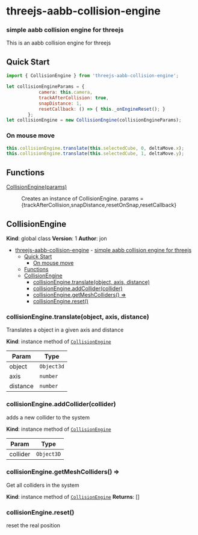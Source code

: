 # threejs-aabb-collision-engine
### simple aabb collision engine for threejs

This is an aabb collision engine for threejs 


## Quick Start

```javascript
import { CollisionEngine } from 'threejs-aabb-collision-engine';

let collisionEngineParams = {
			camera: this.camera,
			trackAfterCollision: true,
			snapDistance: 1,
			resetCallback: () => { this._onEngineReset(); }
		};
let collisionEngine = new CollisionEngine(collisionEngineParams);
```

### On mouse move
```javascript
this.collisionEngine.translate(this.selectedCube, 0, deltaMove.x);
this.collisionEngine.translate(this.selectedCube, 1, deltaMove.y);
```



## Functions

<dl>
<dt><a href="#CollisionEngine">CollisionEngine(params)</a></dt>
<dd><p>Creates an instance of CollisionEngine.
params = {trackAfterCollision,snapDistance,resetOnSnap,resetCallback}</p>
</dd>
</dl>

<a name="CollisionEngine"></a>

## CollisionEngine
**Kind**: global class
**Version**: 1
**Author**: jon

- [threejs-aabb-collision-engine](#threejs-aabb-collision-engine)
		- [simple aabb collision engine for threejs](#simple-aabb-collision-engine-for-threejs)
	- [Quick Start](#quick-start)
		- [On mouse move](#on-mouse-move)
	- [Functions](#functions)
	- [CollisionEngine](#collisionengine)
		- [collisionEngine.translate(object, axis, distance)](#collisionenginetranslateobject-axis-distance)
		- [collisionEngine.addCollider(collider)](#collisionengineaddcollidercollider)
		- [collisionEngine.getMeshColliders() ⇒](#collisionenginegetmeshcolliders-%e2%87%92)
		- [collisionEngine.reset()](#collisionenginereset)

<a name="CollisionEngine+translate"></a>

### collisionEngine.translate(object, axis, distance)
Translates a object in a given axis and distance

**Kind**: instance method of [<code>CollisionEngine</code>](#CollisionEngine)

| Param    | Type                  |
| -------- | --------------------- |
| object   | <code>Object3d</code> |
| axis     | <code>number</code>   |
| distance | <code>number</code>   |

<a name="CollisionEngine+addCollider"></a>

### collisionEngine.addCollider(collider)
adds a new collider to the system

**Kind**: instance method of [<code>CollisionEngine</code>](#CollisionEngine)

| Param    | Type                  |
| -------- | --------------------- |
| collider | <code>Object3D</code> |

<a name="CollisionEngine+getMeshColliders"></a>

### collisionEngine.getMeshColliders() ⇒
Get all colliders in the system

**Kind**: instance method of [<code>CollisionEngine</code>](#CollisionEngine)
**Returns**: []
<a name="CollisionEngine+reset"></a>

### collisionEngine.reset()
reset the real position

